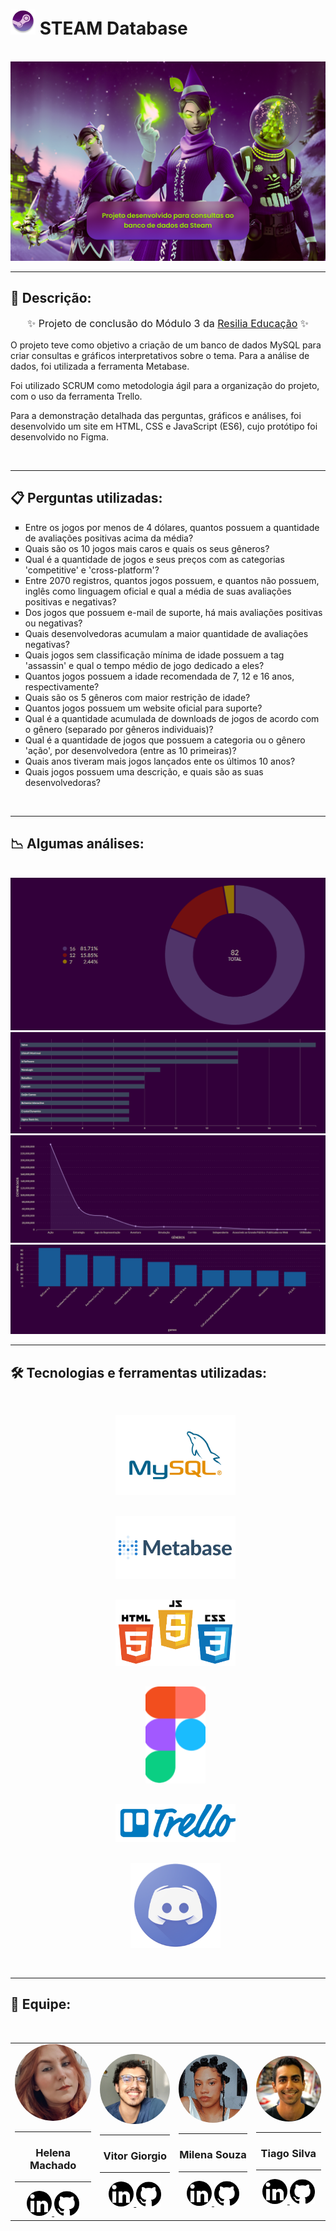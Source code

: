 # <img width="40" height="40" src="./assets/img/logo-steam.png" /> STEAM Database

<br>

<img src="./assets/img/background-image-home.png" />

<br>
<hr/>

## 🔖 Descrição:

<p style="text-align: center; font-size: 16px">✨ Projeto de conclusão do Módulo 3 da <a href="https://www.resilia.com.br/">Resilia Educação</a> ✨</p>
<p style="font-size: 14px">O projeto teve como objetivo a criação de um banco de dados MySQL para criar consultas e gráficos interpretativos sobre o tema. Para a análise de dados, foi utilizada a ferramenta Metabase.</p>
<p style="font-size: 14px">Foi utilizado SCRUM como metodologia ágil para a organização do projeto, com o uso da ferramenta Trello.</p>
<p style="font-size: 14px">Para a demonstração detalhada das perguntas, gráficos e análises, foi desenvolvido um site em HTML, CSS e JavaScript (ES6), cujo protótipo foi desenvolvido no Figma.</p>

<br>
<hr/>

## 📋 Perguntas utilizadas:

<ul style="list-style: square;">
    <li>Entre os jogos por menos de 4 dólares, quantos possuem a quantidade de avaliações positivas acima da média?</li>
    <li>Quais são os 10 jogos mais caros e quais os seus gêneros?</li>
    <li>Qual é a quantidade de jogos e seus preços com as categorias 'competitive' e 'cross-platform'?</li>
    <li>Entre 2070 registros, quantos jogos possuem, e quantos não possuem, inglês como linguagem oficial e qual a média de suas avaliações positivas e negativas?</li>
    <li>Dos jogos que possuem e-mail de suporte, há mais avaliações positivas ou negativas?</li>
    <li>Quais desenvolvedoras acumulam a maior quantidade de avaliações negativas?</li>
    <li>Quais jogos sem classificação mínima de idade possuem a tag 'assassin' e qual o tempo médio de jogo dedicado a eles?</li>
    <li>Quantos jogos possuem a idade recomendada de 7, 12 e 16 anos, respectivamente?</li>
    <li>Quais são os 5 gêneros com maior restrição de idade?</li>
    <li>Quantos jogos possuem um website oficial para suporte?</li>
    <li>Qual é a quantidade acumulada de downloads de jogos de acordo com o gênero (separado por gêneros individuais)?</li>
    <li>Qual é a quantidade de jogos que possuem a categoria ou o gênero 'ação', por desenvolvedora (entre as 10 primeiras)?</li>
    <li>Quais anos tiveram mais jogos lançados ente os últimos 10 anos?</li>
    <li>Quais jogos possuem uma descrição, e quais são as suas desenvolvedoras?</li>
</ul>

<br>
<hr/>

## 📉 Algumas análises:

<br>
<img src="./assets/img/min-required-age-query.graphic2.png">
<img src="./assets/img/action-games-per-developer-graphic.png">
<img src="./assets/img/games-genres-downloads-graphics.png">
<img src="./assets/img/games-genres-expensive-grafics.png">

<br>
<hr/>

## 🛠️ Tecnologias e ferramentas utilizadas:

<ul align="center" style="list-style: none;">
<li>
<img style="width:40%; margin-top: 30px" src="./assets/img/mysql-logo.png">
</li>
<li>
<img style="width:40%; margin-top: 30px" src="./assets/img/metabase-removebg-preview.png">
</li>
<li>
<img style="width:40%; margin-top: 30px" src="./assets/img/html-css-js-logo-removebg-preview.png">
</li>
<li>
<img style="width: 20%; margin-top: 30px" src="./assets/img/figma-icon.png">
</li>
<li>
<img style="width:40%; margin-top: 30px" src="./assets/img/trello-icon.png">
</li>
<li>
<img style="width:30%; margin-top: 30px" src="./assets/img/discord-icon.png">
</li>
</ul>

<br>
<hr/>

## 👥 Equipe:

<br>

<table align="center">
    <tr>
        <td align="center">
            <img src="./assets/img/helena.png" style="width: 200px; border-radius: 100px">
            <hr />
            <h3>Helena Machado</h3>
            <hr />
            <div>
                <a href="https://www.linkedin.com/in/helena-machado-4a7626228/">
                <img style="width: 40px; border-radius: 100px" src="./assets/img/linkedin-icon.png">
                </a>
                <a href="https://github.com/helena-machado">
                <img style="width: 40px" src="./assets/img/github-icon.png">
                </a>
            </div>
        </td>
        <td align="center">
            <img src="./assets/img/vitor.jpg" style="width: 200px; border-radius: 100px">
            <hr />
            <h3>Vitor Giorgio</h3>
            <hr />
            <div>
                <a href="https://www.linkedin.com/in/vitor-lucio-giorgio/">
                <img style="width: 40px; border-radius: 100px" src="./assets/img/linkedin-icon.png">
                </a>
                <a href="https://github.com/v-giorgio">
                <img style="width: 40px" src="./assets/img/github-icon.png">
                </a>
            </div>
        </td>
        <td align="center">
            <img src="./assets/img/milena.jpeg" style="width: 200px; border-radius: 100px">
            <hr />
            <h3>Milena Souza</h3>
            <hr />
            <div>
                <a href="https://www.linkedin.com/in/milena-souzaa/">
                <img style="width: 40px; border-radius: 100px" src="./assets/img/linkedin-icon.png">
                </a>
                <a href="https://github.com/Milena2712">
                <img style="width: 40px" src="./assets/img/github-icon.png">
                </a>
            </div>
        </td>
        <td align="center">
            <img src="./assets/img/tiago.jfif" style="width: 200px; border-radius: 100px">
            <hr />
            <h3>Tiago Silva</h3>
            <hr />
            <div>
                <a href="https://www.linkedin.com/in/tiago-silva-4a9ba2154/">
                <img style="width: 40px; border-radius: 100px" src="./assets/img/linkedin-icon.png">
                </a>
                <a href="https://github.com/tiagosilva003">
                <img style="width: 40px" src="./assets/img/github-icon.png">
                </a>
            </div>
        </td>
    </tr>
</table>
